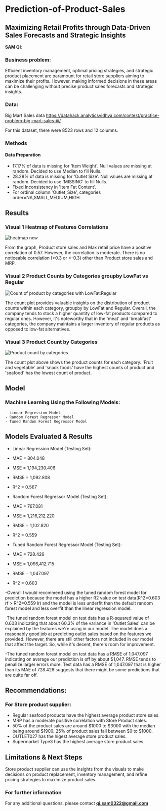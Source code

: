 # Prediction-of-Product-Sales
## Maximizing Retail Profits through Data-Driven Sales Forecasts and Strategic Insights

**SAM QI**: 

### Business problem:

Efficient inventory management, optimal pricing strategies, and strategic product placement are paramount for retail store suppliers aiming to maximize their profits. However, making informed decisions in these areas can be challenging without precise product sales forecasts and strategic insights.

### Data:
Big Mart Sales data
https://datahack.analyticsvidhya.com/contest/practice-problem-big-mart-sales-iii/

For this dataset, there were 8523 rows and 12 columns.


### Methods 
#### Data Preparation

- 17.17% of data is missing for 'Item Weight'. Null values are missing at random. Decided to use Median to fill Nulls.
- 28.28% of data is missing for 'Outlet Size'. Null values are missing at random. Decided to use 'MISSING' to fill Nulls.
- Fixed Inconsistency in 'Item Fat Content'.
- For ordinal column 'Outlet_Size', categories order=NA,SMALL,MEDIUM,HIGH


## Results

### Visual 1 Heatmap of Features Correlations

![heatmap new](https://github.com/Qisam0322/Prediction-of-Product-Sales/assets/144630065/02ed5fb5-f0b5-46d9-80f7-cb69a06d452d)

From the graph, Product store sales and Max retail price have a positive correlation of 0.57. However, the correlation is moderate. There is no noticeable correlation (>0.3 or <-0.3) other than Product store sales and MRP.

### Visual 2 Product Counts by Categories groupby LowFat vs Regular

![Count of product by categories with LowFat:Regular](https://github.com/Qisam0322/Prediction-of-Product-Sales/assets/144630065/cc23b880-7f9a-4352-8192-013c85e6cb20)

The count plot provides valuable insights on the distribution of product counts within each category, groupby by LowFat and Regular. Overall, the company tends to stock a higher quantity of low-fat products compared to regular ones. However, it's noteworthy that in the 'meat' and 'breakfast' categories, the company maintains a larger inventory of regular products as opposed to low-fat alternatives.

### Visual 3 Product Count by Categories

![Product count by categories](https://github.com/Qisam0322/Prediction-of-Product-Sales/assets/144630065/9c9eb747-1b64-47fc-bd21-d1a2d2d3c913)

The count plot above shows the product counts for each category. 'Fruit and vegetable' and 'snack foods' have the highest counts of product and 'seafood' has the lowest count of product.

## Model

### Machine Learning Using the Following Models:
    - Linear Regression Model
    - Random Forest Regressor Model
    - Tuned Random Forest Regressor Model
    
## Models Evaluated & Results

- Linear Regression Model (Testing Set):
 - MAE = 804.048
 - MSE = 1,194,230.406
 - RMSE = 1,092.808
 - R^2 = 0.567

- Random Forest Regressor Model (Testing Set):
 - MAE = 767.081
 - MSE = 1,216,212.220
 - RMSE = 1,102.820
 - R^2 = 0.559

- Tuned Random Forest Regressor Model (Testing Set):
 - MAE = 728.426
 - MSE = 1,096,412.715
 - RMSE = 1,047.097
 - R^2 = 0.603

-Overall I would recommend using the tuned random forest model for prediction because the model has a higher R2 value on test data(R^2=0.603 rf > R^2=0.559 lr) and the model is less underfit than the default random forest model and less overfit than the linear regression model. 

-The tuned random forest model on test data has a R-squared value of 0.603 indicating that about 60.3% of the variance in 'Outlet Sales' can be explained by the features we're using in our model. The model does a reasonably good job at predicting outlet sales based on the features we provided. However, there are still other factors not included in our model that affect the target. So, while it's decent, there's room for improvement.

-The tuned random forest model on test data has a RMSE of 1,047.097 indicating on average our prediction is off by about $1,047.
RMSE tends to penalize larger errors more. Test data has a RMSE of 1,047.097 that is higher than its MAE of 728.426 suggests that there might be some predictions that are quite far off. 

## Recommendations:
### For Store product supplier:

- Regular seafood products have the highest average product store sales.
- MRP has a moderate positive correlation with Store Product sales. 
- 50% of the product sales are around $1000 to $3000 with the median being around $1900. 25% of product sales fall between $0 to $1000.
- OUTLET027 has the higest average store product sales.
- Supermarket Type3 has the highest average store product sales.

## Limitations & Next Steps

Store product supplier can use the insights from the visuals to make decisions on product replacement, inventory management, and refine pricing strategies to maximize product sales. 

### For further information


For any additional questions, please contact **qi.sam0322@gmail.com**

